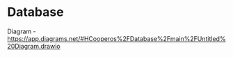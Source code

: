 # Database

Diagram - https://app.diagrams.net/#HCooperos%2FDatabase%2Fmain%2FUntitled%20Diagram.drawio
